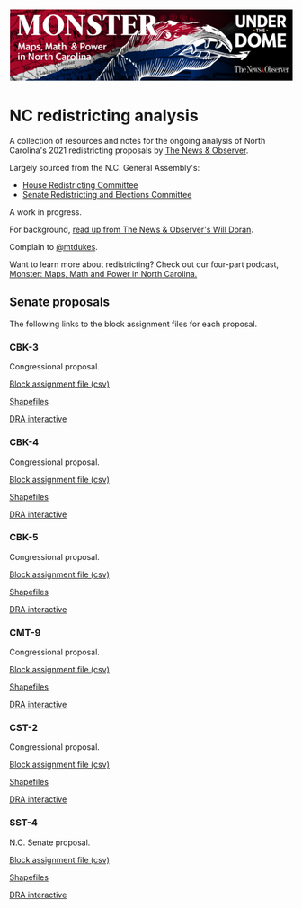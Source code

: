
![Monster banner image](https://github.com/mtdukes/redistricting2021/blob/main/media/monster_banner.png)
# NC redistricting analysis
A collection of resources and notes for the ongoing analysis of North Carolina's 2021 redistricting proposals by [The News & Observer](https://www.newsobserver.com/).

Largely sourced from the N.C. General Assembly's:

 - [House Redistricting Committee](https://ncleg.gov/Committees/CommitteeInfo/HouseStanding/182#Documents)
 - [Senate Redistricting and Elections Committee](https://ncleg.gov/Committees/CommitteeInfo/SenateStanding/154#Documents)

A work in progress.

For background, [read up from The News & Observer's Will Doran](https://www.newsobserver.com/news/politics-government/article255119247.html).

Complain to [@mtdukes](http://twitter.com/mtdukes).

Want to learn more about redistricting? Check out our four-part podcast, [Monster: Maps, Math and Power in North Carolina.](https://www.newsobserver.com/monster)

## Senate proposals 
The following links to the block assignment files for each proposal.

### CBK-3
Congressional proposal.

[Block assignment file (csv)](https://github.com/mtdukes/redistricting2021/blob/main/data/proposals/cbk3.csv)

[Shapefiles](https://github.com/mtdukes/redistricting2021/blob/main/data/proposals/cbk3)

[DRA interactive](https://davesredistricting.org/maps#viewmap::656feac5-fde7-4ef4-90e3-2ca28411476b)

### CBK-4
Congressional proposal.

[Block assignment file (csv)](https://github.com/mtdukes/redistricting2021/blob/main/data/proposals/cbk4.csv)

[Shapefiles](https://github.com/mtdukes/redistricting2021/blob/main/data/proposals/cbk4)

[DRA interactive](https://davesredistricting.org/maps#viewmap::37de15ce-69ba-4f0b-883c-ef27cb1cdf08)

### CBK-5
Congressional proposal.

[Block assignment file (csv)](https://github.com/mtdukes/redistricting2021/blob/main/data/proposals/cbk5.csv)

[Shapefiles](https://github.com/mtdukes/redistricting2021/blob/main/data/proposals/cbk5)

[DRA interactive](https://davesredistricting.org/maps#viewmap::007275e0-3776-47c1-8fbc-e4e2452de6c9)

### CMT-9
Congressional proposal.

[Block assignment file (csv)](https://github.com/mtdukes/redistricting2021/blob/main/data/proposals/cmt9.csv)

[Shapefiles](https://github.com/mtdukes/redistricting2021/blob/main/data/proposals/cmt9)

[DRA interactive](https://davesredistricting.org/maps#viewmap::8406e5d4-7a81-485c-92df-699637929918)

### CST-2
Congressional proposal.

[Block assignment file (csv)](https://github.com/mtdukes/redistricting2021/blob/main/data/proposals/cst2.csv)

[Shapefiles](https://github.com/mtdukes/redistricting2021/blob/main/data/proposals/cst2)

[DRA interactive](https://davesredistricting.org/maps#viewmap::947a70bd-8660-4829-a887-7bb35a0f3aff)

### SST-4
N.C. Senate proposal.

[Block assignment file (csv)](https://github.com/mtdukes/redistricting2021/blob/main/data/proposals/sst4.csv)

[Shapefiles](https://github.com/mtdukes/redistricting2021/blob/main/data/proposals/sst4)

[DRA interactive](https://davesredistricting.org/maps#viewmap::138c4a4d-f096-465e-9d83-3be4e1e896e9)
